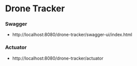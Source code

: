 # Drone Tracker


### Swagger

* http://localhost:8080/drone-tracker/swagger-ui/index.html

### Actuator

* http://localhost:8080/drone-tracker/actuator